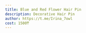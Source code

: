 ```yaml
---
title: Blue and Red Flower Hair Pin
description: Decorative Hair Pin
author: https://t.me/Irina_7owl
cost: 1500₸
---
```

